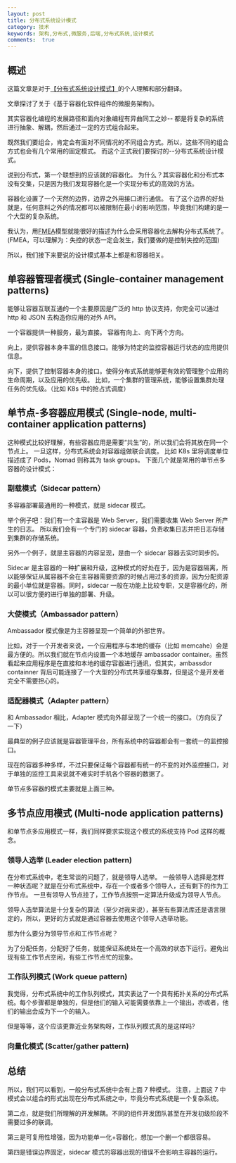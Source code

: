 ```yaml
---
layout: post
title: 分布式系统设计模式
category: 技术
keywords: 架构,分布式,微服务,后端,分布式系统,设计模式
comments:  true
---
```


## 概述

这篇文章是对于[【分布式系统设计模式】](https://www.usenix.org/system/files/conference/hotcloud16/hotcloud16_burns.pdf)的个人理解和部分翻译。

文章探讨了关于《基于容器化软件组件的微服务架构》。

其实容器化编程的发展路径和面向对象编程有异曲同工之妙--
都是将复杂的系统进行抽象、解耦，然后通过一定的方式组合起来。

既然我们要组合，肯定会有面对不同情况的不同组合方式。所以，这些不同的组合方式也会有几个常用的固定模式。
而这个正式我们要探讨的--分布式系统设计模式。

说到分布式，第一个联想到的应该就的容器化。
为什么？其实容器化和分布式本没有交集，只是因为我们发现容器化是一个实现分布式的高效的方法。

容器化设置了一个天然的边界，边界之外用接口进行通信。
有了这个边界的好处就是，任何意料之外的情况都可以被限制在最小的影响范围，毕竟我们构建的是一个大型的复杂系统。

我认为，用[FMEA](https://zh.wikipedia.org/wiki/%E5%A4%B1%E6%95%88%E6%A8%A1%E5%BC%8F%E4%B8%8E%E5%BD%B1%E5%93%8D%E5%88%86%E6%9E%90)模型就能很好的描述为什么会采用容器化去解构分布式系统了。(FMEA，可以理解为：失控的状态一定会发生，我们要做的是控制失控的范围)

所以，我们接下来要说的设计模式基本上都是和容器相关。

## 单容器管理者模式 (Single-container management patterns)

能够让容器互联互通的一个主要原因是广泛的 http 协议支持，你完全可以通过 http 和 JSON 去构造你应用的对外 API。

一个容器提供一种服务，最为直接。
容器有向上、向下两个方向。

向上，提供容器本身丰富的信息接口。能够为特定的监控容器运行状态的应用提供信息。

向下，提供了控制容器本身的接口。使得分布式系统能够更有效的管理整个应用的生命周期，以及应用的优先级。
比如，一个集群的管理系统，能够设置集群处理任务的优先级。（比如 K8s 中的抢占式调度）


## 单节点-多容器应用模式 (Single-node, multi-container application patterns)

这种模式比较好理解，有些容器应用是需要“共生”的，所以我们会将其放在同一个节点上。
一旦这样，分布式系统会对容器组做联合调度。
比如 K8s 里将调度单位描述成了 Pods，Nomad 则称其为 task groups。
下面几个就是常用的单节点多容器的设计模式：

### 副载模式（Sidecar pattern）

多容器部署最通用的一种模式，就是 sidecar 模式。

举个例子吧：我们有一个主容器是 Web Server，我们需要收集 Web Server 所产生的日志。
所以我们会有一个专门的 sidecar 容器，负责收集日志并把日志存储到集群的存储系统。

另外一个例子，就是主容器的内容呈现，是由一个 sidecar 容器去实时同步的。

Sidecar 是主容器的一种扩展和升级，这种模式的好处在于，因为是容器隔离，所以能够保证从属容器不会在主容器需要资源的时候占用过多的资源，因为分配资源的最小单位就是容器。同时，sidecar 一般在功能上比较专职，又是容器化的，所以可以很方便的进行单独的部署、升级。

### 大使模式（Ambassador pattern）

Ambassador 模式像是为主容器呈现一个简单的外部世界。

比如，对于一个开发者来说，一个应用程序与本地的缓存（比如 memcahe）会是最方便的。所以我们就在节点内设置一个本地缓存 ambassador container。虽然看起来应用程序是在直接和本地的缓存容器进行通讯，但其实，ambassdor containner 背后可能连接了一个大型的分布式共享缓存集群，但是这个是开发者完全不需要担心的。

### 适配器模式（Adapter pattern）

和 Ambassador 相比，Adapter 模式向外部呈现了一个统一的接口。（方向反了一下）

最典型的例子应该就是容器管理平台，所有系统中的容器都会有一套统一的监控接口。

现在的容器多种多样，不过只要保证每个容器都有统一的不变的对外监控接口，对于单独的监控工具来说就不难实时手机各个容器的数据了。

单节点多容器的模式主要就是上面三种。

## 多节点应用模式 (Multi-node application patterns)

和单节点多应用模式一样，我们同样要求实现这个模式的系统支持 Pod 这样的概念。

### 领导人选举 (Leader election pattern)

在分布式系统中，老生常谈的问题了，就是领导人选举。
一般领导人选择是怎样一种状态呢？就是在分布式系统中，存在一个或者多个领导人，还有剩下的作为工作节点。
一旦有领导人节点挂了，工作节点按照一定算法升级成为领导人节点。

领导人选举算法是十分复杂的算法（至少对我来说），甚至有些算法库还是语言限定的，所以，更好的方式就是通过容器去使用这个领导人选举功能。

那为什么要分为领导节点和工作节点呢？

为了分配任务，分配好了任务，就能保证系统处在一个高效的状态下运行。避免出现有些工作节点空闲，有些工作节点忙的现象。

### 工作队列模式 (Work queue pattern)

我觉得，分布式系统中的工作队列模式，其实表达了一个具有拓扑关系的分布式系统。每个步骤都是单独的，但是他们的输入可能需要依靠上一个输出，亦或者，他们的输出会成为下一个的输入。

但是等等，这个应该更靠近业务架构呀，工作队列模式真的是这样吗?

### 向量化模式 (Scatter/gather pattern)

## 总结

所以，我们可以看到，一般分布式系统中会有上面 7 种模式。
注意，上面这 7 中模式会以组合的形式出现在分布式系统之中，毕竟分布式系统是一个复杂系统。

第二点，就是我们所理解的开发解耦。不同的组件开发团队甚至在开发初级阶段不需要过多的联调。

第三是可复用性增强，因为功能单一化+容器化，想加一个删一个都很容易。

第四是错误边界固定，sidecar 模式的容器出现的错误不会影响主容器的运行。

